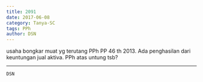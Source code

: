 ```yaml
---
title: 2091
date: 2017-06-08
category: Tanya-SC
tags: PPh
author: DSN
---
```


usaha bongkar muat yg terutang PPh PP 46 th 2013. Ada penghasilan dari keuntungan jual aktiva. PPh atas untung tsb?

---



`DSN`
